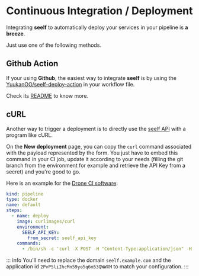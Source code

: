 # Continuous Integration / Deployment

Integrating **seelf** to automatically deploy your services in your pipeline is **a breeze**.

Just use one of the following methods.

## Github Action

If your using **Github**, the easiest way to integrate **seelf** is by using the [YuukanOO/seelf-deploy-action](https://github.com/YuukanOO/seelf-deploy-action) in your workflow file.

Check its [README](https://github.com/YuukanOO/seelf-deploy-action?tab=readme-ov-file#usage-example) to know more.

## cURL

Another way to trigger a deployment is to directly use the [seelf API](/reference/api) with a program like cURL.

On the **New deployment** page, you can copy the `curl` command associated with the payload represented by the form. You just have to embed this command in your CI job, update it according to your needs (filling the git branch from the environment for example and retrieve the API Key from a secret) and you're good to go.

Here is an example for the [Drone CI software](https://www.drone.io/):

```yml
kind: pipeline
type: docker
name: default
steps:
  - name: deploy
    image: curlimages/curl
    environment:
      SEELF_API_KEY:
        from_secret: seelf_api_key
    commands:
      - /bin/sh -c 'curl -X POST -H "Content-Type:application/json" -H "Authorization:Bearer $SEELF_API_KEY" -d "{\"environment\":\"staging\",\"git\":{\"branch\":\"$DRONE_BRANCH\",\"hash\":\"$DRONE_COMMIT\"}}" https://seelf.example.com/api/v1/apps/2PvP5liIhcMn59yo5q6m53QWWXM/deployments'
```

::: info
You'll need to replace the domain `seelf.example.com` and the application id `2PvP5liIhcMn59yo5q6m53QWWXM` to match your configuration.
:::
